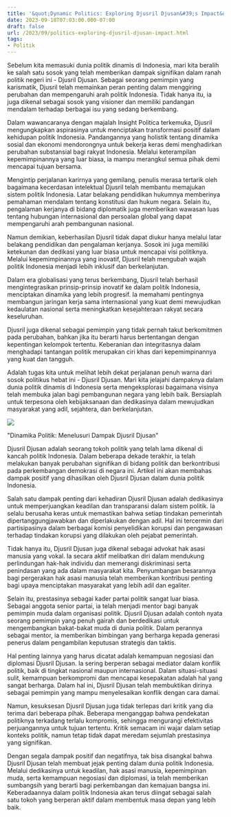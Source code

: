 ```yaml
---
title: '&quot;Dynamic Politics: Exploring Djusril Djusan&#39;s Impact&quot;'
date: 2023-09-18T07:03:00.000-07:00
draft: false
url: /2023/09/politics-exploring-djusril-djusan-impact.html
tags: 
- Politik
---
```


  

Sebelum kita memasuki dunia politik dinamis di Indonesia, mari kita beralih ke salah satu sosok yang telah memberikan dampak signifikan dalam ranah politik negeri ini - Djusril Djusan. Sebagai seorang pemimpin yang karismatik, Djusril telah memainkan peran penting dalam menggiring perubahan dan mempengaruhi arah politik Indonesia. Tidak hanya itu, ia juga dikenal sebagai sosok yang visioner dan memiliki pandangan mendalam terhadap berbagai isu yang sedang berkembang.

  

Dalam wawancaranya dengan majalah Insight Politica terkemuka, Djusril mengungkapkan aspirasinya untuk menciptakan transformasi positif dalam kehidupan politik Indonesia. Pandangannya yang holistik tentang dinamika sosial dan ekonomi mendorongnya untuk bekerja keras demi menghadirkan perubahan substansial bagi rakyat Indonesia. Melalui keterampilan kepemimpinannya yang luar biasa, ia mampu merangkul semua pihak demi mencapai tujuan bersama.

  

Mengintip perjalanan karirnya yang gemilang, penulis merasa tertarik oleh bagaimana kecerdasan intelektual Djusril telah membantu memajukan sistem politik Indonesia. Latar belakang pendidikan hukumnya memberinya pemahaman mendalam tentang konstitusi dan hukum negara. Selain itu, pengalaman kerjanya di bidang diplomatik juga memberikan wawasan luas tentang hubungan internasional dan persoalan global yang dapat mempengaruhi arah pembangunan nasional.

  

Namun demikian, keberhasilan Djusril tidak dapat diukur hanya melalui latar belakang pendidikan dan pengalaman kerjanya. Sosok ini juga memiliki ketekunan dan dedikasi yang luar biasa untuk mencapai visi politiknya. Melalui kepemimpinannya yang inovatif, Djusril telah mengubah wajah politik Indonesia menjadi lebih inklusif dan berkelanjutan.

  

Dalam era globalisasi yang terus berkembang, Djusril telah berhasil mengintegrasikan prinsip-prinsip inovatif ke dalam politik Indonesia, menciptakan dinamika yang lebih progresif. Ia memahami pentingnya membangun jaringan kerja sama internasional yang kuat demi mewujudkan kedaulatan nasional serta meningkatkan kesejahteraan rakyat secara keseluruhan.

  

Djusril juga dikenal sebagai pemimpin yang tidak pernah takut berkomitmen pada perubahan, bahkan jika itu berarti harus bertentangan dengan kepentingan kelompok tertentu. Keberanian dan integritasnya dalam menghadapi tantangan politik merupakan ciri khas dari kepemimpinannya yang kuat dan tangguh.

  

Adalah tugas kita untuk melihat lebih dekat perjalanan penuh warna dari sosok politikus hebat ini - Djusril Djusan. Mari kita jelajahi dampaknya dalam dunia politik dinamis di Indonesia serta mengeksplorasi bagaimana visinya telah membuka jalan bagi pembangunan negara yang lebih baik. Bersiaplah untuk terpesona oleh kebijaksanaan dan dedikasinya dalam mewujudkan masyarakat yang adil, sejahtera, dan berkelanjutan.

  

![](https://www.ngelmu.co/wp-content/uploads/2019/11/Screenshot_27.jpg)

  

"Dinamika Politik: Menelusuri Dampak Djusril Djusan"

  

Djusril Djusan adalah seorang tokoh politik yang telah lama dikenal di kancah politik Indonesia. Dalam beberapa dekade terakhir, ia telah melakukan banyak perubahan signifikan di bidang politik dan berkontribusi pada perkembangan demokrasi di negara ini. Artikel ini akan membahas dampak positif yang dihasilkan oleh Djusril Djusan dalam dunia politik Indonesia.

  

Salah satu dampak penting dari kehadiran Djusril Djusan adalah dedikasinya untuk memperjuangkan keadilan dan transparansi dalam sistem politik. Ia selalu berusaha keras untuk memastikan bahwa setiap tindakan pemerintah dipertanggungjawabkan dan diperlakukan dengan adil. Hal ini tercermin dari partisipasinya dalam berbagai komisi penyelidikan korupsi dan pengawasan terhadap tindakan korupsi yang dilakukan oleh pejabat pemerintah.

  

Tidak hanya itu, Djusril Djusan juga dikenal sebagai advokat hak asasi manusia yang vokal. Ia secara aktif melibatkan diri dalam mendukung perlindungan hak-hak individu dan memerangi diskriminasi serta penindasan yang ada dalam masyarakat kita. Penyumbangan besarannya bagi pergerakan hak asasi manusia telah memberikan kontribusi penting bagi upaya menciptakan masyarakat yang lebih adil dan egaliter.

  

Selain itu, prestasinya sebagai kader partai politik sangat luar biasa. Sebagai anggota senior partai, ia telah menjadi mentor bagi banyak pemimpin muda dalam organisasi politik. Djusril Djusan adalah contoh nyata seorang pemimpin yang penuh gairah dan berdedikasi untuk mengembangkan bakat-bakat muda di dunia politik. Dalam perannya sebagai mentor, ia memberikan bimbingan yang berharga kepada generasi penerus dalam pengambilan keputusan strategis dan taktis.

  

Hal penting lainnya yang harus dicatat adalah kemampuan negosiasi dan diplomasi Djusril Djusan. Ia sering berperan sebagai mediator dalam konflik politik, baik di tingkat nasional maupun internasional. Dalam situasi-situasi sulit, kemampuan berkompromi dan mencapai kesepakatan adalah hal yang sangat berharga. Dalam hal ini, Djusril Djusan telah membuktikan dirinya sebagai pemimpin yang mampu menyelesaikan konflik dengan cara damai.

  

Namun, kesuksesan Djusril Djusan juga tidak terlepas dari kritik yang dia terima dari beberapa pihak. Beberapa menganggap bahwa pendekatan politiknya terkadang terlalu kompromis, sehingga mengurangi efektivitas perjuangannya untuk tujuan tertentu. Kritik semacam ini wajar dalam setiap konteks politik, namun tetap tidak dapat meredam sejumlah prestasinya yang signifikan.

  

Dengan segala dampak positif dan negatifnya, tak bisa disangkal bahwa Djusril Djusan telah membuat jejak penting dalam dunia politik Indonesia. Melalui dedikasinya untuk keadilan, hak asasi manusia, kepemimpinan muda, serta kemampuan negosiasi dan diplomasi, ia telah memberikan sumbangsih yang berarti bagi perkembangan dan kemajuan bangsa ini. Keberadaannya dalam politik Indonesia akan terus diingat sebagai salah satu tokoh yang berperan aktif dalam membentuk masa depan yang lebih baik.